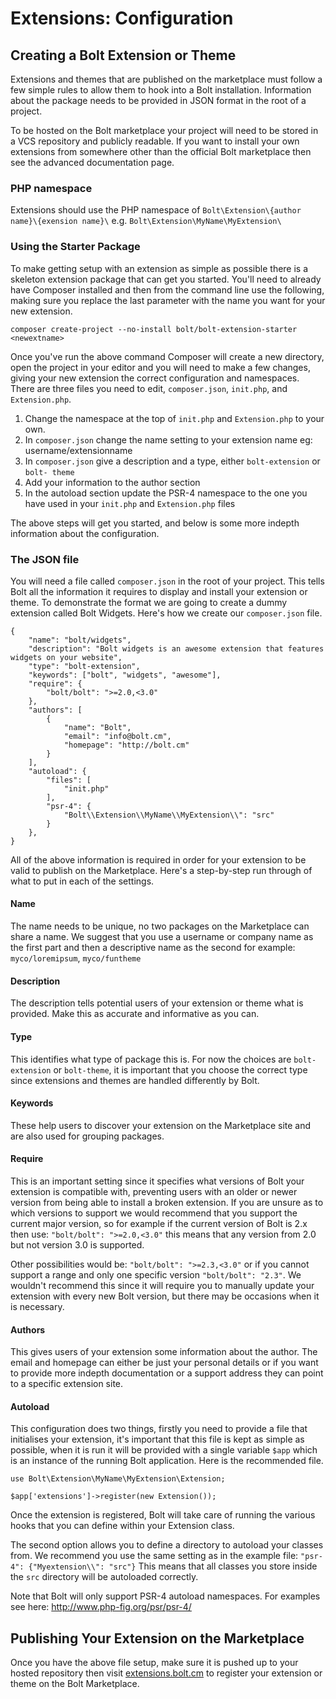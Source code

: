 Extensions: Configuration
=========================

## Creating a Bolt Extension or Theme

Extensions and themes that are published on the marketplace must follow a few simple rules
to allow them to hook into a Bolt installation. Information about the package needs to be
provided in JSON format in the root of a project.

To be hosted on the Bolt marketplace your project will need to be stored in a VCS
repository and publicly readable. If you want to install your own extensions from
somewhere other than the official Bolt marketplace then see the advanced documentation
page.

### PHP namespace

Extensions should use the PHP namespace of `Bolt\Extension\{author name}\{exension name}\` e.g. `Bolt\Extension\MyName\MyExtension\`

### Using the Starter Package

To make getting setup with an extension as simple as possible there is a skeleton
extension package that can get you started. You'll need to already have Composer installed
and then from the command line use the following, making sure you replace the last
parameter with the name you want for your new extension.

```
composer create-project --no-install bolt/bolt-extension-starter <newextname>
```

Once you've run the above command Composer will create a new directory, open the project
in your editor and you will need to make a few changes, giving your new extension the
correct configuration and namespaces. There are three files you need to edit,
`composer.json`, `init.php`, and `Extension.php`.

 1. Change the namespace at the top of `init.php` and `Extension.php` to your own.
 2. In `composer.json` change the name setting to your extension name eg:
    username/extensionname
 3. In `composer.json` give a description and a type, either `bolt-extension` or `bolt-
    theme`
 4. Add your information to the author section
 5. In the autoload section update the PSR-4 namespace to the one you have used in your
   `init.php` and `Extension.php` files

The above steps will get you started, and below is some more indepth information about the
configuration.


### The JSON file

You will need a file called `composer.json` in the root of your project. This tells Bolt
all the information it requires to display and install your extension or theme. To
demonstrate the format we are going to create a dummy extension called Bolt Widgets.
Here's how we create our `composer.json` file.

```
{
    "name": "bolt/widgets",
    "description": "Bolt widgets is an awesome extension that features widgets on your website",
    "type": "bolt-extension",
    "keywords": ["bolt", "widgets", "awesome"],
    "require": {
        "bolt/bolt": ">=2.0,<3.0"
    },
    "authors": [
        {
            "name": "Bolt",
            "email": "info@bolt.cm",
            "homepage": "http://bolt.cm"
        }
    ],
    "autoload": {
        "files": [
            "init.php"
        ],
        "psr-4": {
            "Bolt\\Extension\\MyName\\MyExtension\\": "src"
        }
    },
}
```


All of the above information is required in order for your extension to be valid to
publish on the Marketplace. Here's a step-by-step run through of what to put in each of the settings.

#### Name
The name needs to be unique, no two packages on the Marketplace can share a name. We
suggest that you use a username or company name as the first part and then a descriptive
name as the second for example: `myco/loremipsum`, `myco/funtheme`

#### Description
The description tells potential users of your extension or theme what is provided. Make
this as accurate and informative as you can.

#### Type
This identifies what type of package this is. For now the choices are `bolt-extension` or
`bolt-theme`, it is important that you choose the correct type since extensions and themes
are handled differently by Bolt.

#### Keywords
These help users to discover your extension on the Marketplace site and are also used for
grouping packages.

#### Require
This is an important setting since it specifies what versions of Bolt your extension is
compatible with, preventing users with an older or newer version from being able to
install a broken extension. If you are unsure as to which versions to support we would
recommend that you support the current major version, so for example if the current
version of Bolt is 2.x then use: `"bolt/bolt": ">=2.0,<3.0"` this means that any version
from 2.0 but not version 3.0 is supported.

Other possibilities would be: `"bolt/bolt": ">=2.3,<3.0"` or if you cannot support a range
and only one specific version `"bolt/bolt": "2.3"`. We wouldn't recommend this since it
will require you to manually update your extension with every new Bolt version, but there
may be occasions when it is necessary.

#### Authors
This gives users of your extension some information about the author. The email and
homepage can either be just your personal details or if you want to provide more indepth
documentation or a support address they can point to a specific extension site.

#### Autoload
This configuration does two things, firstly you need to provide a file that initialises
your extension, it's important that this file is kept as simple as possible, when it is
run it will be provided with a single variable `$app` which is an instance of the running
Bolt application. Here is the recommended file.

```
use Bolt\Extension\MyName\MyExtension\Extension;

$app['extensions']->register(new Extension());
```

Once the extension is registered, Bolt will take care of running the various hooks that
you can define within your Extension class.

The second option allows you to define a directory to autoload your classes from. We
recommend you use the same setting as in the example file: `"psr-4": {"Myextension\\": "src"}`
This means that all classes you store inside the `src` directory will be autoloaded correctly.

Note that Bolt will only support PSR-4 autoload namespaces. For examples see here:
<a href="www.php-fig.org/psr/psr-4/">http://www.php-fig.org/psr/psr-4/</a>


## Publishing Your Extension on the Marketplace

Once you have the above file setup, make sure it is pushed up to your hosted repository
then visit <a href="http://extensions.bolt.cm">extensions.bolt.cm</a> to register your
extension or theme on the Bolt Marketplace.

